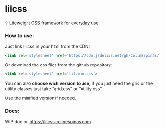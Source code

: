 # lilcss
💡 Liteweight CSS framework for everyday use

### How to use:
Just link lil.css in your html from the CDN:
```html
<link rel='stylesheet' href='https://cdn.jsdelivr.net/gh/ColinEspinas/lilcss/css/lil.min.css'>
```
Or download the css files from the github repository:
```html
<link rel='stylesheet' href='lil.min.css'>
```

You can also **choose wich version to use**, if you just need the grid or the utility classes just take "grid.css" or "utility.css".

Use the minified version if needed. 

### Docs:

WIP doc on https://lilcss.colinespinas.com
